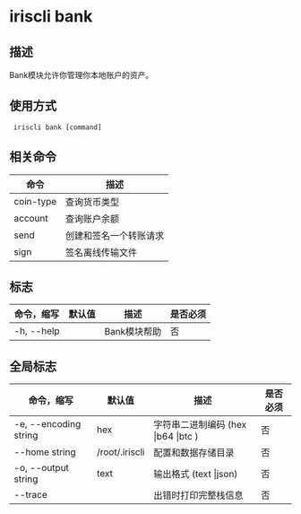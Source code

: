 # iriscli bank

## 描述

Bank模块允许你管理你本地账户的资产。 

## 使用方式

```
 iriscli bank [command]
```

 

## 相关命令

| 命令      | 描述                   |
| --------- | ---------------------- |
| coin-type | 查询货币类型           |
| account   | 查询账户余额           |
| send      | 创建和签名一个转账请求 |
| sign      | 签名离线传输文件       |

## 标志

| 命令，缩写 | 默认值 | 描述         | 是否必须 |
| ---------- | ------ | ------------ | -------- |
| -h, --help |        | Bank模块帮助 | 否       |

## 全局标志

| 命令，缩写            | 默认值         | 描述                                | 是否必须 |
| --------------------- | -------------- | ----------------------------------- | -------- |
| -e, --encoding string | hex            | 字符串二进制编码 (hex \|b64 \|btc ) | 否       |
| --home string         | /root/.iriscli | 配置和数据存储目录                  | 否       |
| -o, --output string   | text           | 输出格式 (text \|json)              | 否       |
| --trace               |                | 出错时打印完整栈信息                | 否       |
